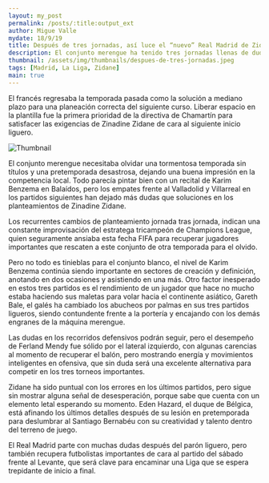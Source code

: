 ```yaml
---
layout: my_post
permalink: /posts/:title:output_ext
author: Migue Valle
mydate: 18/9/19
title: Después de tres jornadas, así luce el “nuevo” Real Madrid de Zidane.
description: El conjunto merengue ha tenido tres jornadas llenas de dudas y lesiones, pero no todo es oscuridad.
thumbnail: /assets/img/thumbnails/despues-de-tres-jornadas.jpeg
tags: [Madrid, La Liga, Zidane]
main: true
---
```


El francés regresaba la temporada pasada como la solución a mediano plazo para una planeación correcta del siguiente curso. Liberar espacio en la plantilla fue la primera prioridad de la directiva de Chamartín para satisfacer las exigencias de Zinadine Zidane de cara al siguiente inicio liguero. 

<img src="{{page.thumbnail}}" alt="Thumbnail" class="img-thumbnail blog-image box-shadow">

El conjunto merengue necesitaba olvidar una tormentosa temporada sin títulos y una pretemporada desastrosa, dejando una buena impresión en la competencia local. Todo parecía pintar bien con un recital de Karim Benzema en Balaídos, pero los empates frente al Valladolid y Villarreal en los partidos siguientes han dejado más dudas que soluciones en los planteamientos de Zinadine Zidane. 

Los recurrentes cambios de planteamiento jornada tras jornada, indican una constante improvisación del estratega tricampeón de Champions League, quien seguramente ansiaba esta fecha FIFA para recuperar jugadores importantes que rescaten a este conjunto de otra temporada para el olvido. 

Pero no todo es tinieblas para el conjunto blanco, el nivel de Karim Benzema continúa siendo importante en sectores de creación y definición, anotando en dos ocasiones y asistiendo en una más. Otro factor inesperado en estos tres partidos es el rendimiento de un jugador que hace no mucho estaba haciendo sus maletas para volar hacia el continente asiático, Gareth Bale, el galés ha cambiado los abucheos por palmas en sus tres partidos ligueros, siendo contundente frente a la portería y encajando con los demás engranes de la máquina merengue. 

Las dudas en los recorridos defensivos podrán seguir, pero el desempeño de Ferland Mendy fue sólido por el lateral izquierdo, con algunas carencias al momento de recuperar el balón, pero mostrando energía y movimientos inteligentes en ofensiva, que sin duda será una excelente alternativa para competir en los tres torneos importantes. 

Zidane ha sido puntual con los errores en los últimos partidos, pero sigue sin mostrar alguna señal de desesperación, porque sabe que cuenta con un elemento letal esperando su momento. Eden Hazard, el duque de Bélgica, está afinando los últimos detalles después de su lesión en pretemporada para deslumbrar al Santiago Bernabéu con su creatividad y talento dentro del terreno de juego. 

El Real Madrid parte con muchas dudas después del parón liguero, pero también recupera futbolistas importantes de cara al partido del sábado frente al Levante, que será clave para encaminar una Liga que se espera trepidante de inicio a final.  
